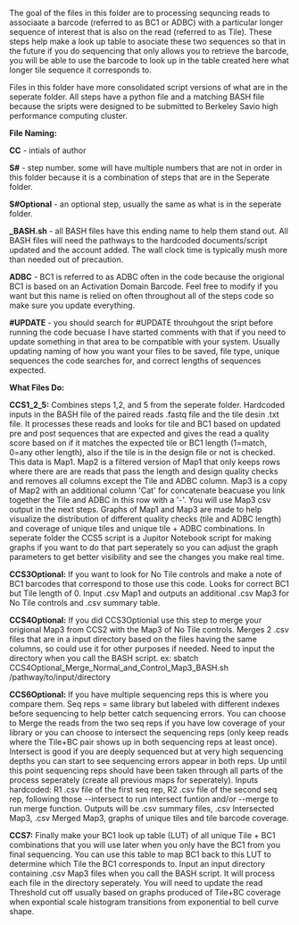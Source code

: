 The goal of the files in this folder are to processing sequncing reads to associaate a barcode (referred to as BC1 or ADBC) with a particular longer sequence of interest that is also on the read (referred to as Tile). These steps help make a look up table to asociate these two sequences so that in the future if you do sequencing that only allows you to retrieve the barcode, you will be able to use the barcode to look up in the table created here what longer tile sequence it corresponds to. 

Files in this folder have more consolidated script versions of what are in the seperate folder. All steps have a python file and a matching BASH file because the sripts were designed to be submitted to Berkeley Savio high performance computing cluster. 

**File Naming:**

**CC** - intials of author

**S#** - step number. some will have multiple numbers that are not in order in this folder because it is a combination of steps that are in the Seperate folder.

**S#Optional** - an optional step, usually the same as what is in the seperate folder.

**_BASH.sh** - all BASH files have this ending name to help them stand out. All BASH files will need the pathways to the hardcoded documents/script updated and the account added. The wall clock time is typically mush more than needed out of precaution. 

**ADBC** - BC1 is referred to as ADBC often in the code because the origional BC1 is based on an Activation Domain Barcode. Feel free to modify if you want but this name is relied on often throughout all of the steps code so make sure you update everything. 

**#UPDATE** - you should search for #UPDATE throuhgout the sript before running the code becuase I have started comments with that if you need to update something in that area to be compatible with your system. Usually updating naming of how you want your files to be saved, file type, unique sequences the code searches for, and correct lengths of sequences expected.



**What Files Do:**

**CCS1_2_5:** Combines steps 1,2, and 5 from the seperate folder. Hardcoded inputs in the BASH file of the paired reads .fastq file and the tile desin .txt file. It processes these reads and looks for tile and BC1 based on updated pre and post sequences that are expected and gives the read a quality score based on if it matches the expected tile or BC1 length (1=match, 0=any other length), also if the tile is in the design file or not is checked. This data is Map1. Map2 is a filtered version of Map1 that only keeps rows where there are are reads that pass the length and design quality checks and removes all columns except the Tile and ADBC column. Map3 is a copy of Map2 with an additional column 'Cat' for concatenate beacuase you link together the Tile and ADBC in this row with a '-'. You will use Map3 csv output in the next steps. Graphs of Map1 and Map3 are made to help visualize the distribution of different quality checks (tile and ADBC length) and coverage of unique tiles and unique tile + ADBC combinations. In seperate folder the CCS5 script is a Jupitor Notebook script for making graphs if you want to do that part seperately so you can adjust the graph parameters to get better visibility and see the changes you make real time. 

**CCS3Optional:** If you want to look for No Tile controls and make a note of BC1 barcodes that correspond to those use this code. Looks for correct BC1 but Tile length of 0. Input .csv Map1 and outputs an additional .csv Map3 for No Tile controls and .csv summary table.

**CCS4Optional:** If you did CCS3Optionial use this step to merge your origional Map3 from CCS2 with the Map3 of No Tile controls. Merges 2 .csv files that are in a input directory based on the files having the same columns, so could use it for other purposes if needed. Need to input the directory when you call the BASH script. ex: sbatch CCS4Optional_Merge_Normal_and_Control_Map3_BASH.sh /pathway/to/input/directory

**CCS6Optional:** If you have multiple sequencing reps this is where you compare them. Seq reps = same library but labeled with different indexes before sequencing to help better catch sequencing errors. You can choose to Merge the reads from the two seq reps if you have low coverage of your library or you can choose to intersect the sequencing reps (only keep reads where the Tile+BC pair shows up in both sequencing reps at least once). Intersect is good if you are deeply sequenced but at very high sequencing depths you can start to see sequencing errors appear in both reps. Up until this point sequencing reps should have been taken through all parts of the process seperately (create all previous maps for seperately). Inputs hardcoded: R1 .csv file of the first seq rep, R2 .csv file of the second seq rep, following those --intersect to run intersect funtion and/or --merge to run merge function. Outputs will be .csv summary files, .csv Intersected Map3, .csv Merged Map3, graphs of unique tiles and tile barcode coverage.

**CCS7:** Finally make your BC1 look up table (LUT) of all unique Tile + BC1 combinations that you will use later when you only have the BC1 from you final sequencing. You can use this table to map BC1 back to this LUT to determine which Tile the BC1 corresponds to. Input an input directory containing .csv Map3 files when you call the BASH script. It will process each file in the directory seperately. You will need to update the read Threshold cut off usually based on graphs produced of Tile+BC coverage when expontial scale histogram transitions from exponential to bell curve shape.







